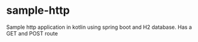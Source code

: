# sample-http

Sample http application in kotlin using spring boot and H2 database. Has a GET and POST route
